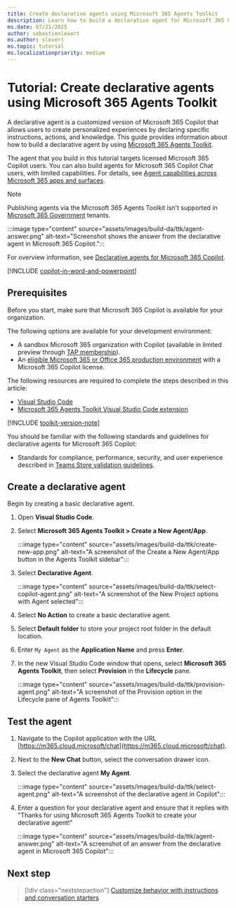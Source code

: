 ```yaml
---
title: Create declarative agents using Microsoft 365 Agents Toolkit
description: Learn how to build a declarative agent for Microsoft 365 Copilot using Microsoft 365 Agents Toolkit.
ms.date: 07/21/2025
author: sebastienlevert
ms.author: slevert
ms.topic: tutorial
ms.localizationpriority: medium
---
```


# Tutorial: Create declarative agents using Microsoft 365 Agents Toolkit

A declarative agent is a customized version of Microsoft 365 Copilot that allows users to create personalized experiences by declaring specific instructions, actions, and knowledge. This guide provides information about how to build a declarative agent by using [Microsoft 365 Agents Toolkit](https://aka.ms/M365AgentsToolkit).

The agent that you build in this tutorial targets licensed Microsoft 365 Copilot users. You can also build agents for Microsoft 365 Copilot Chat users, with limited capabilities. For details, see [Agent capabilities across Microsoft 365 apps and surfaces](prerequisites.md#agent-capabilities-across-microsoft-365-apps-and-surfaces).

> [!NOTE]
> Publishing agents via the Microsoft 365 Agents Toolkit isn't supported in [Microsoft 365 Government](https://www.microsoft.com/microsoft-365/government) tenants.

:::image type="content" source="assets/images/build-da/ttk/agent-answer.png" alt-text="Screenshot shows the answer from the declarative agent in Microsoft 365 Copilot.":::

For overview information, see [Declarative agents for Microsoft 365 Copilot](overview-declarative-agent.md).

[!INCLUDE [copilot-in-word-and-powerpoint](includes/copilot-in-word-and-powerpoint.md)]

## Prerequisites

Before you start, make sure that Microsoft 365 Copilot is available for your organization.

The following options are available for your development environment:

- A sandbox Microsoft 365 organization with Copilot (available in limited preview through [TAP membership](https://developer.microsoft.com/microsoft-365/tap)).
- An [eligible Microsoft 365 or Office 365 production environment](prerequisites.md#organizations-with-microsoft-365-copilot-licenses) with a Microsoft 365 Copilot license.

The following resources are required to complete the steps described in this article:

- [Visual Studio Code](https://code.visualstudio.com/)
- [Microsoft 365 Agents Toolkit Visual Studio Code extension](/microsoftteams/platform/toolkit/install-teams-toolkit?tabs=vscode#install-a-prerelease-version)

[!INCLUDE [toolkit-version-note](includes/toolkit-version-note.md)]

You should be familiar with the following standards and guidelines for declarative agents for Microsoft 365 Copilot:

- Standards for compliance, performance, security, and user experience described in [Teams Store validation guidelines](/microsoftteams/platform/concepts/deploy-and-publish/appsource/prepare/teams-store-validation-guidelines#teams-apps-extensible-as-plugin-for-microsoft-copilot-for-microsoft-365).

## Create a declarative agent

Begin by creating a basic declarative agent.

1. Open **Visual Studio Code**.

1. Select **Microsoft 365 Agents Toolkit > Create a New Agent/App**.

    :::image type="content" source="assets/images/build-da/ttk/create-new-app.png" alt-text="A screenshot of the Create a New Agent/App button in the Agents Toolkit sidebar":::

1. Select **Declarative Agent**.

    :::image type="content" source="assets/images/build-da/ttk/select-copilot-agent.png" alt-text="A screenshot of the New Project options with Agent selected":::

1. Select **No Action** to create a basic declarative agent.

1. Select **Default folder** to store your project root folder in the default location.

1. Enter `My Agent` as the **Application Name** and press **Enter**.

1. In the new Visual Studio Code window that opens, select **Microsoft 365 Agents Toolkit**, then select **Provision** in the **Lifecycle** pane.

    :::image type="content" source="assets/images/build-da/ttk/provision-agent.png" alt-text="A screenshot of the Provision option in the Lifecycle pane of Agents Toolkit":::

## Test the agent

1. Navigate to the Copilot application with the URL [https://m365.cloud.microsoft/chat](https://m365.cloud.microsoft/chat).

1. Next to the **New Chat** button, select the conversation drawer icon.

1. Select the declarative agent **My Agent**.

    :::image type="content" source="assets/images/build-da/ttk/select-agent.png" alt-text="A screenshot of the declarative agent in Copilot":::

1. Enter a question for your declarative agent and ensure that it replies with "Thanks for using Microsoft 365 Agents Toolkit to create your declarative agent!"

    :::image type="content" source="assets/images/build-da/ttk/agent-answer.png" alt-text="A screenshot of an answer from the declarative agent in Microsoft 365 Copilot":::

## Next step

> [!div class="nextstepaction"]
> [Customize behavior with instructions and conversation starters](build-declarative-agents-customize-behavior.md)
